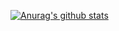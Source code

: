 [![Anurag's github stats](https://github-readme-stats.vercel.app/api?username=codero4ik)](https://github.com/anuraghazra/github-readme-stats)
